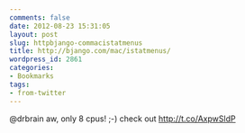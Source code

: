 ```yaml
---
comments: false
date: 2012-08-23 15:31:05
layout: post
slug: httpbjango-commacistatmenus
title: http://bjango.com/mac/istatmenus/
wordpress_id: 2861
categories:
- Bookmarks
tags:
- from-twitter
---
```


@drbrain aw, only 8 cpus! ;-) check out http://t.co/AxpwSldP
